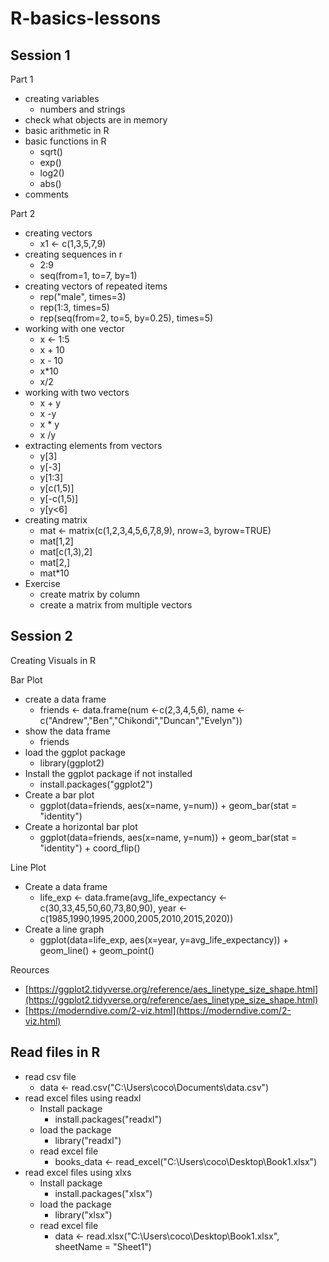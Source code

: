 # R-basics-lessons

## Session 1

Part 1 
- creating variables
    - numbers and strings
- check what objects are in memory
- basic arithmetic in R
- basic functions in R
    - sqrt()
    - exp()
    - log2()
    - abs()
 - comments

Part 2
- creating vectors
    - x1 <- c(1,3,5,7,9)
- creating sequences in r
    - 2:9
    - seq(from=1, to=7, by=1)
- creating vectors of repeated items
    - rep("male", times=3)
    - rep(1:3, times=5)
    - rep(seq(from=2, to=5, by=0.25), times=5)
- working with one vector
    - x <- 1:5
    -  x + 10
    -  x - 10
    -  x*10
    -  x/2
- working with two vectors
    - x + y
    - x -y
    - x * y
    - x /y
- extracting elements from vectors
    - y[3]
    - y[-3]
    - y[1:3]
    - y[c(1,5)]
    - y[-c(1,5)]
    - y[y<6]
- creating matrix
    - mat <- matrix(c(1,2,3,4,5,6,7,8,9), nrow=3, byrow=TRUE)
    -  mat[1,2]
    -  mat[c(1,3),2]
    -  mat[2,]
    -  mat*10
- Exercise
  - create matrix by column
  - create a matrix from multiple vectors
## Session 2 

Creating Visuals in R 

Bar Plot
- create a data frame 
    - friends <- data.frame(num <-c(2,3,4,5,6), name <-c("Andrew","Ben","Chikondi","Duncan","Evelyn"))
- show the data frame 
    - friends
- load the ggplot package
    - library(ggplot2)
- Install the ggplot package if not installed
    - install.packages("ggplot2")
- Create a bar plot
    - ggplot(data=friends, aes(x=name, y=num)) + geom_bar(stat = "identity")
- Create a horizontal bar plot
    - ggplot(data=friends, aes(x=name, y=num)) + geom_bar(stat = "identity") + coord_flip()

Line Plot

- Create a data frame
    - life_exp <- data.frame(avg_life_expectancy <-c(30,33,45,50,60,73,80,90), year <-c(1985,1990,1995,2000,2005,2010,2015,2020))
- Create a line graph
    - ggplot(data=life_exp, aes(x=year, y=avg_life_expectancy)) + geom_line() + geom_point()

Reources
- [https://ggplot2.tidyverse.org/reference/aes_linetype_size_shape.html](https://ggplot2.tidyverse.org/reference/aes_linetype_size_shape.html)
- [https://moderndive.com/2-viz.html](https://moderndive.com/2-viz.html)

## Read files in R
- read csv file
   - data <- read.csv("C:\\Users\\coco\\Documents\\data.csv")
- read excel files using readxl
   - Install package
      - install.packages("readxl")
   - load the package
      - library("readxl")
   - read excel file
      - books_data <- read_excel("C:\\Users\\coco\\Desktop\\Book1.xlsx")
- read excel files using xlxs
   - Install package
      - install.packages("xlsx")
   - load the package
      - library("xlsx")
   - read excel file
      - data <- read.xlsx("C:\\Users\\coco\\Desktop\\Book1.xlsx", sheetName = "Sheet1")
        


